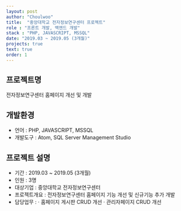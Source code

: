 ```yaml
---
layout: post
author: "Choulwoo"
title:  "중앙대학교 전자정보연구센터 프로젝트"
role : "프론트 개발, 백엔드 개발"
stack : "PHP, JAVASCRIPT, MSSQL"
date: "2019.03 ~ 2019.05 (3개월)"
projects: true
text: true
order: 1
---
```


## 프로젝트명
전자정보연구센터 홈페이지 개선 및 개발

## 개발환경
- 언어 : PHP, JAVASCRIPT, MSSQL
- 개발도구 : Atom, SQL Server Management Studio

## 프로젝트 설명
- 기간 : 2019.03 ~ 2019.05 (3개월)
- 인원 : 3명
- 대상기업 : 중앙대학교 전자정보연구센터
- 프로젝트개요 : 전자정보연구센터 홈페이지 기능 개선 및 신규기능 추가 개발
- 담당업무 : 
  · 홈페이지 게시판 CRUD 개선
  · 관리자페이지 CRUD 개선
